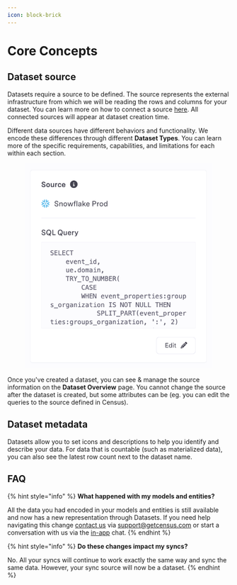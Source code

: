 ```yaml
---
icon: block-brick
---
```


# Core Concepts

## Dataset source <a href="#data-source" id="data-source"></a>

Datasets require a source to be defined. The source represents the external infrastructure from which we will be reading the rows and columns for your dataset. You can learn more on how to connect a source [here](../../sources/overview.md). All connected sources will appear at dataset creation time.

Different data sources have different behaviors and functionality. We encode these differences through different **Dataset Types**. You can learn more of the specific requirements, capabilities, and limitations for each within each section.

<figure><img src="../../.gitbook/assets/image (5) (1).png" alt=""><figcaption></figcaption></figure>

Once you've created a dataset, you can see & manage the source information on the **Dataset Overview** page. You cannot change the source after the dataset is created, but some attributes can be (eg. you can edit the queries to the source defined in Census).

## Dataset metadata

Datasets allow you to set icons and descriptions to help you identify and describe your data. For data that is countable (such as materialized data), you can also see the latest row count next to the dataset name.

## FAQ

{% hint style="info" %}
**What happened with my models and entities?**

All the data you had encoded in your models and entities is still available and now has a new representation through Datasets. If you need help navigating this change [contact us](mailto:support@getcensus.com) via support@getcensus.com or start a conversation with us via the [in-app](https://app.getcensus.com) chat.
{% endhint %}

{% hint style="info" %}
**Do these changes impact my syncs?**

No. All your syncs will continue to work exactly the same way and sync the same data. However, your sync source will now be a dataset.
{% endhint %}
